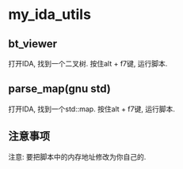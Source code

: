 # my_ida_utils

## bt_viewer
打开IDA, 找到一个二叉树.
按住alt + f7键, 运行脚本.

## parse_map(gnu std)
打开IDA, 找到一个std::map.
按住alt + f7键, 运行脚本.

## 注意事项
注意: 要把脚本中的内存地址修改为你自己的. 